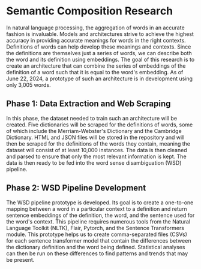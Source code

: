 # Semantic Composition Research
In natural language processing, the aggregation of words in an accurate fashion is invaluable. Models and architectures strive to achieve the highest accuracy in providing accurate meanings for words in the right contexts. Definitions of words can help develop these meanings and contexts. Since the definitions are themselves just a series of words, we can describe both the word and its definition using embeddings. The goal of this research is to create an architecture that can combine the series of embeddings of the definition of a word such that it is equal to the word's embedding. As of June 22, 2024, a prototype of such an architecture is in development using only 3,005 words.

## Phase 1: Data Extraction and Web Scraping
In this phase, the dataset needed to train such an architecture will be created. Five dictionaries will be scraped for the definitions of words, some of which include the Merriam-Webster's Dictionary and the Cambridge Dictionary. HTML and JSON files will be stored in the repository and will then be scraped for the definitions of the words they contain, meaning the dataset will consist of at least 10,000 instances. The data is then cleaned and parsed to ensure that only the most relevant information is kept. The data is then ready to be fed into the word sense disambiguation (WSD) pipeline.

## Phase 2: WSD Pipeline Development
The WSD pipeline prototype is developed. Its goal is to create a one-to-one mapping between a word in a particular context to a definition and return sentence embeddings of the definition, the word, and the sentence used for the word's context. This pipeline requires numerous tools from the Natural Language Toolkit (NLTK), Flair, Pytorch, and the Sentence Transformers module. This prototype helps us to create comma-separated files (CSVs) for each sentence transformer model that contain the differences between the dictionary definition and the word being defined. Statistical analyses can then be run on these differences to find patterns and trends that may be present. 
